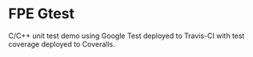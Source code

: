 FPE Gtest
====
C/C++ unit test demo using Google Test deployed to Travis-CI with test coverage deployed to Coveralls.






